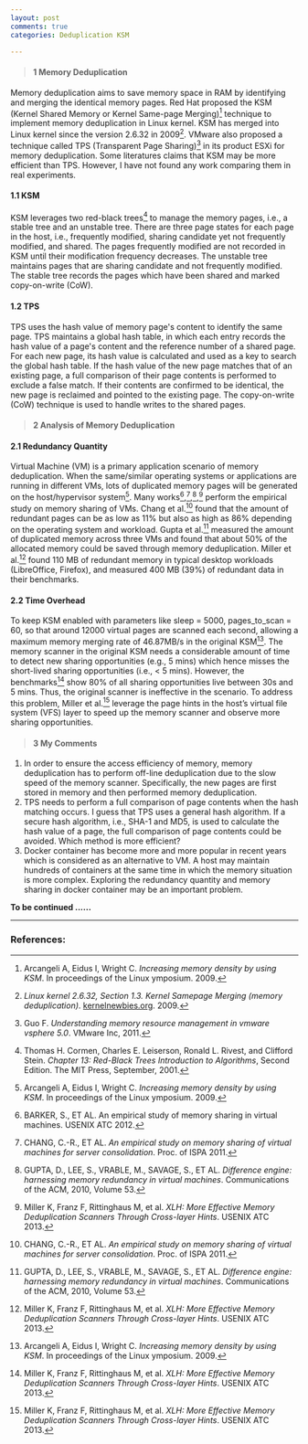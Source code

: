 ```yaml
---
layout: post
comments: true
categories: Deduplication KSM

---
```


> #### 1 Memory Deduplication

Memory deduplication aims to save memory space in RAM by identifying and merging the identical memory pages. Red Hat proposed the KSM (Kernel Shared Memory or Kernel Same-page Merging)[^KSM] technique to implement memory deduplication in Linux kernel. KSM has merged into Linux kernel since the version 2.6.32 in 2009[^Linux2632]. VMware also proposed a technique called TPS (Transparent Page Sharing)[^TPS] in its product ESXi for memory deduplication. Some literatures claims that KSM may be more efficient than TPS. However, I have not found any work comparing them in real experiments.


#### 1.1 KSM 

KSM leverages two red-black trees[^rb-tree] to manage the memory pages, i.e., a stable tree and an unstable tree. There are three page states for each page in the host, i.e., frequently modified, sharing candidate yet not frequently modified, and shared. The pages frequently modified are not recorded in KSM until their modification
frequency decreases. The unstable tree maintains pages that are sharing candidate and not frequently modified. The stable tree records the pages which have been shared and marked copy-on-write (CoW).

#### 1.2 TPS 

TPS uses the hash value of memory page's content to identify the same page. TPS maintains a global hash table, in which each entry records the hash value of a page's content and the reference number of a shared page. For each new page, its hash value is calculated and used as a key to search the global hash table. If the hash value of the new page matches that of an existing page, a full comparison of their page contents is performed to exclude a false match. If their contents are confirmed to be identical, the new page is reclaimed and pointed to the existing page. The copy-on-write (CoW) technique is used to handle writes to the shared pages.

> #### 2 Analysis of Memory Deduplication

#### 2.1 Redundancy Quantity

Virtual Machine (VM) is a primary application scenario of memory deduplication. When the same/similar operating systems or applications are running in different VMs,
lots of duplicated memory pages will be generated on the host/hypervisor system[^KSM]. Many works[^BARKER],[^chang],[^GUPTA],[^Miller] perform the empirical study on memory sharing of VMs. Chang et al.[^chang] found that the amount of redundant pages can be as low as 11% but also as high as 86% depending on the operating system and workload. Gupta et al.[^GUPTA] measured the amount of duplicated memory across three VMs and found that about 50% of the allocated memory could be saved through memory deduplication. Miller et al.[^Miller] found 110 MB of redundant memory in typical desktop workloads (LibreOffice, Firefox), and measured 400 MB (39%) of redundant data in their benchmarks.

#### 2.2 Time Overhead

To keep KSM enabled with parameters like sleep = 5000, pages_to_scan = 60, so that around 12000 virtual pages are scanned each second, allowing a maximum memory merging rate of 46.87MB/s in the original KSM[^KSM]. The memory scanner in the original KSM needs a considerable amount of time to detect new sharing opportunities (e.g., 5 mins) which hence misses the short-lived sharing opportunities (i.e., < 5 mins). However, the benchmarks[^Miller] show 80% of all sharing opportunities live between 30s and 5 mins. Thus, the original scanner is ineffective in the scenario. To address this problem, Miller et al.[^Miller] leverage the page hints in the host’s virtual file system (VFS) layer to speed up the memory scanner and observe more sharing opportunities.

> #### 3 My Comments

1. In order to ensure the access efficiency of memory, memory deduplication has to perform off-line deduplication due to the slow speed of the memory scanner. Specifically, the new pages are first stored in memory and then performed memory deduplication.
2. TPS needs to perform a full comparison of page contents when the hash matching occurs. I guess that TPS uses a general hash algorithm. If a secure hash algorithm, i.e., SHA-1 and MD5, is used to calculate the hash value of a page, the full comparison of page contents could be avoided.  Which method is more efficient?
3. Docker container has become more and more popular in recent years which is considered as an alternative to VM. A host may maintain hundreds of containers at the same time in which the memory situation is more complex.  Exploring the redundancy quantity and memory sharing in docker container may be an important problem.

**To be continued ......**

----

### References:

[^KSM]: Arcangeli A, Eidus I, Wright C. *Increasing memory density by using KSM*. In proceedings of the Linux ymposium. 2009.
[^Linux2632]: *Linux kernel 2.6.32, Section 1.3. Kernel Samepage Merging (memory deduplication)*. [kernelnewbies.org][kernel]. 2009.
[^TPS]: Guo F. *Understanding memory resource management in vmware vsphere 5.0*. VMware Inc, 2011.
[^rb-tree]: Thomas H. Cormen, Charles E. Leiserson, Ronald L. Rivest, and Clifford Stein. *Chapter 13: Red-Black Trees Introduction to Algorithms*, Second Edition. The MIT Press, September, 2001.
[^BARKER]: BARKER, S., ET AL. An empirical study of memory sharing in virtual machines. USENIX ATC 2012.
[^chang]: CHANG, C.-R., ET AL. *An empirical study on memory sharing of virtual machines for server consolidation*. Proc. of ISPA 2011.
[^GUPTA]: GUPTA, D., LEE, S., VRABLE, M., SAVAGE, S., ET AL. *Difference engine: harnessing memory redundancy in virtual machines*. Communications of the ACM, 2010, Volume 53.
[^Miller]: Miller K, Franz F, Rittinghaus M, et al. *XLH: More Effective Memory Deduplication Scanners Through Cross-layer Hints*. USENIX ATC 2013.

[kernel]: http:\\kernelnewbies.org\
